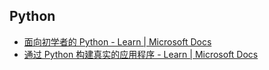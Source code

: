 
## Python

- [面向初学者的 Python - Learn | Microsoft Docs](https://docs.microsoft.com/zh-cn/learn/paths/beginner-python/)
- [通过 Python 构建真实的应用程序 - Learn | Microsoft Docs](https://docs.microsoft.com/zh-cn/learn/paths/python-language/)

